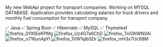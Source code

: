 My new WebApi project for transport companies.
Working on MYSQL DATABASE. 
Application provides calculating salaries for truck drivers and monthly fuel consumption for transport company.

✅ Java ✅ Spring Boot ✅ Hibernate ✅ MySQL ✅ Thymeleaf
![firefox_0YKlEeKPMg](https://user-images.githubusercontent.com/59929639/167868011-9c223db3-0cea-4f35-b281-17a3f25b320b.png)
![firefox_Uz4G7a6ChD](https://user-images.githubusercontent.com/59929639/167842536-4f10d0e0-3e54-4713-ac64-1cd8e09f5e2d.png)
![firefox_TnG9iWN0Ai](https://user-images.githubusercontent.com/59929639/167842555-23bea561-7746-41c3-9b31-14763aae37c0.png)
![firefox_n716unApYl](https://user-images.githubusercontent.com/59929639/167842573-04f2cab2-7e72-46cf-b820-180b6ad73f1e.png)
![firefox_1VW1qIbSDr](https://user-images.githubusercontent.com/59929639/167842588-499e128d-305f-40e4-87a3-a53889c64a05.png)
![firefox_mH3x7Uc68M](https://user-images.githubusercontent.com/59929639/167868089-27d8c5b1-657b-4870-bfb9-0ca93db10ae0.png)
